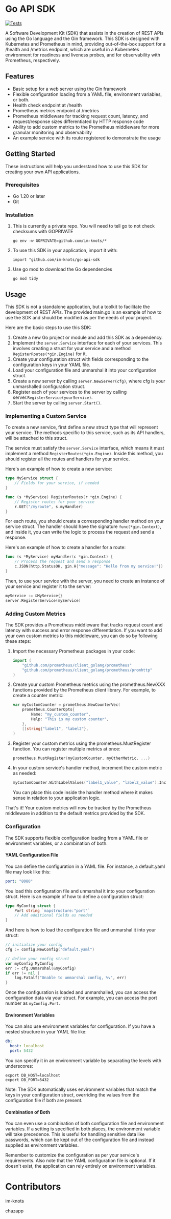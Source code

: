 # Go API SDK  
  
[![Tests](https://github.com/im-knots/go-api-sdk/actions/workflows/tests.yml/badge.svg)](https://github.com/im-knots/go-api-sdk/actions/)

A Software Development Kit (SDK) that assists in the creation of REST APIs using the Go language and the Gin framework. This SDK is designed with Kubernetes and Prometheus in mind, providing out-of-the-box support for a /health and /metrics endpoint, which are useful in a Kubernetes environment for readiness and liveness probes, and for observability with Prometheus, respectively.

## Features

* Basic setup for a web server using the Gin framework
* Flexible configuration loading from a YAML file, environment variables, or both.
* Health check endpoint at /health
* Prometheus metrics endpoint at /metrics
* Prometheus middleware for tracking request count, latency, and request/response sizes differentiated by HTTP response code
* Ability to add custom metrics to the Prometheus middleware for more granular monitoring and observability
* An example service with its route registered to demonstrate the usage


## Getting Started

These instructions will help you understand how to use this SDK for creating your own API applications.

### Prerequisites

- Go 1.20 or later
- Git

### Installation

1. This is currently a private repo. You will need to tell go to not check checksums with GOPRIVATE
    ```
    go env -w GOPRIVATE=github.com/im-knots/*
    ```

2. To use this SDK in your application, import it with:
    ```
    import "github.com/im-knots/go-api-sdk
    ```

3. Use go mod to download the Go dependencies
    ```
    go mod tidy
    ```

## Usage

This SDK is not a standalone application, but a toolkit to facilitate the development of REST APIs. The provided main.go is an example of how to use the SDK and should be modified as per the needs of your project.

Here are the basic steps to use this SDK:

1. Create a new Go project or module and add this SDK as a dependency.
2. Implement the `server.Service` interface for each of your services. This involves creating a struct for your service and a method `RegisterRoutes(*gin.Engine)` for it.
3. Create your configuration struct with fields corresponding to the configuration keys in your YAML file.
4. Load your configuration file and unmarshal it into your configuration struct.
5. Create a new server by calling `server.NewServer(cfg)`, where cfg is your unmarshalled configuration struct.
6. Register each of your services to the server by calling server.`RegisterService(yourService)`.
7. Start the server by calling `server.Start()`.

### Implementing a Custom Service
To create a new service, first define a new struct type that will represent your service. The methods specific to this service, such as its API handlers, will be attached to this struct.

The service must satisfy the `server.Service` interface, which means it must implement a method `RegisterRoutes(*gin.Engine)`. Inside this method, you should register all the routes and handlers for your service.

Here's an example of how to create a new service:
```go
type MyService struct {
	// Fields for your service, if needed
}

func (s *MyService) RegisterRoutes(r *gin.Engine) {
	// Register routes for your service
	r.GET("/myroute", s.myHandler)
}
```

For each route, you should create a corresponding handler method on your service struct. The handler should have the signature `func(*gin.Context)`, and inside it, you can write the logic to process the request and send a response.

Here's an example of how to create a handler for a route:

```go
func (s *MyService) myHandler(c *gin.Context) {
	// Process the request and send a response
	c.JSON(http.StatusOK, gin.H{"message": "Hello from my service!"})
}
```

Then, to use your service with the server, you need to create an instance of your service and register it to the server:

```go
myService := &MyService{}
server.RegisterService(myService)
```

### Adding Custom Metrics

The SDK provides a Prometheus middleware that tracks request count and latency with success and error response differentiation. If you want to add your own custom metrics to this middleware, you can do so by following these steps:

1. Import the necessary Prometheus packages in your code:

    ```go
    import (
        "github.com/prometheus/client_golang/prometheus"
        "github.com/prometheus/client_golang/prometheus/promhttp"
    )
    ```

2. Create your custom Prometheus metrics using the prometheus.NewXXX functions provided by the Prometheus client library. For example, to create a counter metric:

    ```go
    var myCustomCounter = prometheus.NewCounterVec(
        prometheus.CounterOpts{
            Name: "my_custom_counter",
            Help: "This is my custom counter",
        },
        []string{"label1", "label2"},
    )
    ```

3. Register your custom metrics using the prometheus.MustRegister function. You can register multiple metrics at once:

    ```go
    prometheus.MustRegister(myCustomCounter, myOtherMetric, ...)
    ```

4. In your custom service's handler method, increment the custom metric as needed:

    ```go
    myCustomCounter.WithLabelValues("label1_value", "label2_value").Inc()
    ```

    You can place this code inside the handler method where it makes sense in relation to your application logic.

That's it! Your custom metrics will now be tracked by the Prometheus middleware in addition to the default metrics provided by the SDK.


### Configuration
The SDK supports flexible configuration loading from a YAML file or environment variables, or a combination of both. 

#### YAML Configuration File

You can define the configuration in a YAML file. For instance, a default.yaml file may look like this:

```yaml
port: "8080"
```

You load this configuration file and unmarshal it into your configuration struct. Here is an example of how to define a configuration struct:

```go
type MyConfig struct {
	Port string `mapstructure:"port"`
	// Add additional fields as needed
}
```

And here is how to load the configuration file and unmarshal it into your struct:

```go
// initialize your config
cfg := config.NewConfig("default.yaml")

// define your config struct
var myConfig MyConfig
err := cfg.Unmarshal(&myConfig)
if err != nil {
	log.Fatalf("Unable to unmarshal config, %v", err)
}
```

Once the configuration is loaded and unmarshalled, you can access the configuration data via your struct. For example, you can access the port number as `myConfig.Port`.

#### Environment Variables
You can also use environment variables for configuration. If you have a nested structure in your YAML file like:

```yaml
db:
  host: localhost
  port: 5432
```
You can specify it in an environment variable by separating the levels with underscores:

```shell
export DB_HOST=localhost
export DB_PORT=5432
```

Note: The SDK automatically uses environment variables that match the keys in your configuration struct, overriding the values from the configuration file if both are present.

#### Combination of Both
You can even use a combination of both configuration file and environment variables. If a setting is specified in both places, the environment variable will take precedence. This is useful for handling sensitive data like passwords, which can be kept out of the configuration file and instead supplied as environment variables.

Remember to customize the configuration as per your service's requirements. Also note that the YAML configuration file is optional. If it doesn't exist, the application can rely entirely on environment variables.


# Contributors
im-knots

chazapp 
